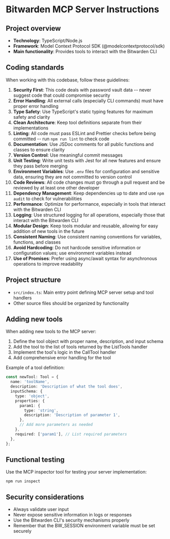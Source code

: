 # Bitwarden MCP Server Instructions

## Project overview

- **Technology**: TypeScript/Node.js
- **Framework**: Model Context Protocol SDK (@modelcontextprotocol/sdk)
- **Main functionality**: Provides tools to interact with the Bitwarden CLI

## Coding standards

When working with this codebase, follow these guidelines:

1. **Security First**: This code deals with password vault data -- never suggest code that could compromise security
2. **Error Handling**: All external calls (especially CLI commands) must have proper error handling
3. **Type Safety**: Use TypeScript's static typing features for maximum safety and clarity
4. **Clean Architecture**: Keep tool definitions separate from their implementations
5. **Linting**: All code must pass ESLint and Prettier checks before being committed -- run `npm run lint` to check code
6. **Documentation**: Use JSDoc comments for all public functions and classes to ensure clarity
7. **Version Control**: Use meaningful commit messages
8. **Unit Testing**: Write unit tests with Jest for all new features and ensure they pass before merging
9. **Environment Variables**: Use `.env` files for configuration and sensitive data, ensuring they are not committed to version control
10. **Code Reviews**: All code changes must go through a pull request and be reviewed by at least one other developer
11. **Dependency Management**: Keep dependencies up to date and use `npm audit` to check for vulnerabilities
12. **Performance**: Optimize for performance, especially in tools that interact with the Bitwarden CLI
13. **Logging**: Use structured logging for all operations, especially those that interact with the Bitwarden CLI
14. **Modular Design**: Keep tools modular and reusable, allowing for easy addition of new tools in the future
15. **Consistent Naming**: Use consistent naming conventions for variables, functions, and classes
16. **Avoid Hardcoding**: Do not hardcode sensitive information or configuration values; use environment variables instead
17. **Use of Promises**: Prefer using async/await syntax for asynchronous operations to improve readability

## Project structure

- `src/index.ts`: Main entry point defining MCP server setup and tool handlers
- Other source files should be organized by functionality

## Adding new tools

When adding new tools to the MCP server:

1. Define the tool object with proper name, description, and input schema
2. Add the tool to the list of tools returned by the ListTools handler
3. Implement the tool's logic in the CallTool handler
4. Add comprehensive error handling for the tool

Example of a tool definition:

```typescript
const newTool: Tool = {
  name: 'toolName',
  description: 'Description of what the tool does',
  inputSchema: {
    type: 'object',
    properties: {
      param1: {
        type: 'string',
        description: 'Description of parameter 1',
      },
      // Add more parameters as needed
    },
    required: ['param1'], // List required parameters
  },
};
```

## Functional testing

Use the MCP inspector tool for testing your server implementation:

```
npm run inspect
```

## Security considerations

- Always validate user input
- Never expose sensitive information in logs or responses
- Use the Bitwarden CLI's security mechanisms properly
- Remember that the BW_SESSION environment variable must be set securely
